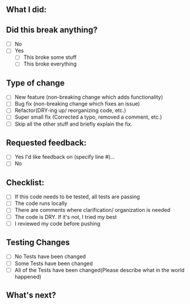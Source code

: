 ## What I did:


## Did this break anything?
- [ ] No
- [ ] Yes
   - [ ] This broke some stuff
   - [ ] This broke everything

## Type of change

- [ ] New feature (non-breaking change which adds functionality)
- [ ] Bug fix (non-breaking change which fixes an issue)
- [ ] Refactor(DRY-ing up/ reorganizing code, etc.)
- [ ] Super small fix (Corrected a typo, removed a comment, etc.)
- [ ] Skip all the other stuff and briefly explain the fix.

## Requested feedback: 
- [ ] Yes
    I'd like feedback on (specify line #)... 
- [ ] No

## Checklist:
- [ ] If this code needs to be tested, all tests are passing
- [ ] The code runs locally
- [ ] There are comments where clarification/ organization is needed
- [ ] The code is DRY. If it's not, I tried my best
- [ ] I reviewed my code before pushing

## Testing Changes
- [ ] No Tests have been changed
- [ ] Some Tests have been changed
- [ ] All of the Tests have been changed(Please describe what in the world happened)

## What's next?
